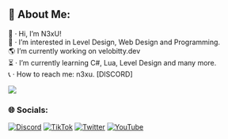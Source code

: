 ## 💫 About Me:
👋 · Hi, I’m N3xU!<br>📂 · I’m interested in Level Design, Web Design and Programming.<br>🌎 I’m currently working on velobitty.dev<br>⏳ · I’m currently learning C#, Lua, Level Design and many more.<br>📞 · How to reach me: n3xu. [DISCORD]

[![](https://visitcount.itsvg.in/api?id=n3xuuu&icon=2&color=12)](https://visitcount.itsvg.in)


### 🌐 Socials:
[![Discord](https://img.shields.io/badge/Discord-%237289DA.svg?logo=discord&logoColor=white)](https://discord.gg/yzh2PN4uh5) [![TikTok](https://img.shields.io/badge/TikTok-%23000000.svg?logo=TikTok&logoColor=white)](https://tiktok.com/@n3xu.dev) [![Twitter](https://img.shields.io/badge/Twitter-%231DA1F2.svg?logo=Twitter&logoColor=white)](https://twitter.com/N3xU15) [![YouTube](https://img.shields.io/badge/YouTube-%23FF0000.svg?logo=YouTube&logoColor=white)](https://youtube.com/@n3xu447) 
